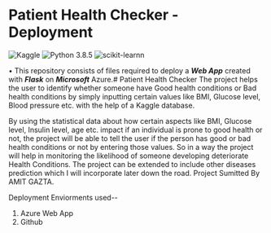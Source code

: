 # Patient Health Checker - Deployment
![Kaggle](https://img.shields.io/badge/Dataset-Kaggle-blue.svg) ![Python 3.8.5](https://img.shields.io/badge/Python-3.6-brightgreen.svg) ![scikit-learnn](https://img.shields.io/badge/Library-Scikit_Learn-orange.svg)

• This repository consists of files required to deploy a ___Web App___ created with ___Flask___ on ___Microsoft___ Azure.# Patient Health Checker
The project helps the user to identify whether someone have Good health conditions or Bad health conditions by simply inputting certain values like BMI, Glucose level, Blood pressure etc. with the help of a Kaggle database.

By using the statistical data about how certain aspects like BMI, Glucose level, Insulin level, age etc. impact if an individual is prone to good health  or not, the project will be able to tell the user if the person has good  or bad health conditions or not by entering those values. So in a way the project will help in monitoring the likelihood of someone developing deteriorate Health Conditions. The project can be extended to include other diseases prediction which I will incorporate later down the road. 
Project Sumitted By AMIT GAZTA.

Deployment Enviorments used--
1. Azure Web App
2. Github
